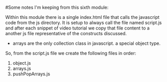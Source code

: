 #Some notes I'm keeping from this sixth module:

Within this module there is a single index.html file that calls the javascript code from the js directory. It is setup to always call the file named script.js and after each snippet of video tutorial we copy that file content to a another js file representative of the constructs discussed.


* arrays are the only collection class in javascript. a special object type.  


So, from the script.js file we create the following files in order:


1. object.js
1. arrays.js
1. pushPopArrays.js
